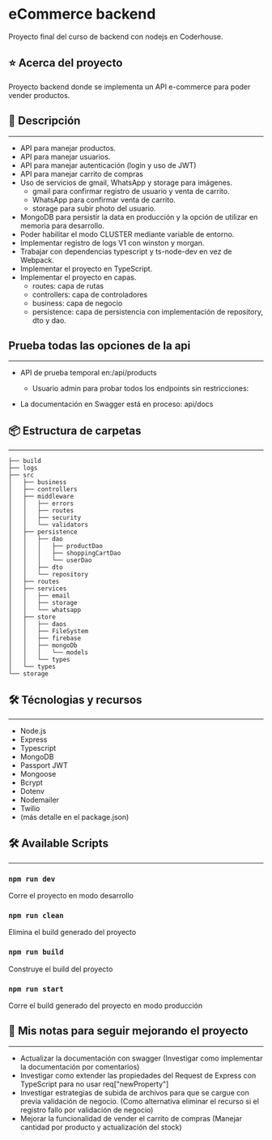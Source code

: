 # eCommerce backend

Proyecto final del curso de backend con nodejs en Coderhouse.



## ⭐ Acerca del proyecto


Proyecto backend donde se implementa un API e-commerce para poder vender productos.

## 📝 Descripción

---

- API para manejar productos.
- API para manejar usuarios.
- API para manejar autenticación (login y uso de JWT)
- API para manejar carrito de compras
- Uso de servicios de gmail, WhatsApp y storage para imágenes.
  - gmail para confirmar registro de usuario y venta de carrito.
  - WhatsApp para confirmar venta de carrito.
  - storage para subir photo del usuario.
- MongoDB para persistir la data en producción y la opción de utilizar en memoria para desarrollo.
- Poder habilitar el modo CLUSTER mediante variable de entorno.
- Implementar registro de logs V1 con winston y morgan.
- Trabajar con dependencias typescript y ts-node-dev en vez de Webpack.
- Implementar el proyecto en TypeScript.
- Implementar el proyecto en capas.
  - routes: capa de rutas
  - controllers: capa de controladores
  - business: capa de negocio
  - persistence: capa de persistencia con implementación de repository, dto y dao.

## Prueba todas las opciones de la api

---

- API de prueba temporal en:/api/products

  - Usuario admin para probar todos los endpoints sin restricciones:


- La documentación en Swagger está en proceso: api/docs


## 📦 Estructura de carpetas

---

```
├── build
├── logs
├── src
│   ├── business
│   ├── controllers
│   ├── middleware
│   │   ├── errors
│   │   ├── routes
│   │   ├── security
│   │   └── validators
│   ├── persistence
│   │   ├── dao
│   │   │   ├── productDao
│   │   │   ├── shoppingCartDao
│   │   │   └── userDao
│   │   ├── dto
│   │   └── repository
│   ├── routes
│   ├── services
│   │   ├── email
│   │   ├── storage
│   │   └── whatsapp
│   ├── store
│   │   ├── daos
│   │   ├── FileSystem
│   │   ├── firebase
│   │   ├── mongoDb
│   │   │   └── models
│   │   └── types
│   └── types
└── storage

```

## 🛠️ Técnologias y recursos

---

- Node.js
- Express
- Typescript
- MongoDB
- Passport JWT
- Mongoose
- Bcrypt
- Dotenv
- Nodemailer
- Twilio
- (más detalle en el package.json)


## 🛠️ Available Scripts

---

### `npm run dev`

Corre el proyecto en modo desarrollo

### `npm run clean`

Elimina el build generado del proyecto

### `npm run build`

Construye el build del proyecto

### `npm run start`

Corre el build generado del proyecto en modo producción

## 🙌 Mis notas para seguir mejorando el proyecto

---

- Actualizar la documentación con swagger (Investigar como implementar la documentación por comentarios)
- Investigar como extender las propiedades del Request de Express con TypeScript para no usar req["newProperty"]
- Investigar estrategias de subida de archivos para que se cargue con previa validación de negocio. (Como alternativa eliminar el recurso si el registro fallo por validación de negocio)
- Mejorar la funcionalidad de vender el carrito de compras (Manejar cantidad por producto y actualización del stock)

<br>
<br>
<br>
